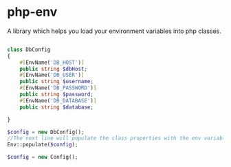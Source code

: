 # php-env
A library which helps you load your environment variables into php classes.

```php

class DbConfig
{
    #[EnvName('DB_HOST')]
    public string $dbHost;
    #[EnvName('DB_USER')]
    public string $username;
    #[EnvName('DB_PASSWORD')]
    public string $password;
    #[EnvName('DB_DATABASE')]
    public string $database;

}

$config = new DbConfig();
//The next line will populate the class properties with the env variables if they exist.
Env::populate($config);

$config = new Config();


```
